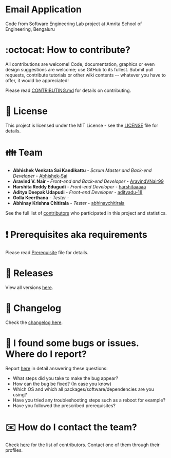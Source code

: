 # Email Application

Code from Software Engineering Lab project at Amrita School of Engineering, Bengaluru

# :octocat: How to contribute?

All contributions are welcome! Code, documentation, graphics or even design suggestions are welcome; use GitHub to its fullest. Submit pull requests, contribute tutorials or other wiki contents -- whatever you have to offer, it would be appreciated!

Please read [CONTRIBUTING.md](CONTRIBUTING.md) for details on contributing.

# :scroll: License

This project is licensed under the MIT License - see the [LICENSE](LICENSE) file for details.

# :family: Team

* **Abhishek Venkata Sai Kandikattu** - *Scrum Master and Back-end Developer* - [Abhishek-Sai](https://github.com/Abhishek-Sai)
* **Aravind V. Nair** - *Front-end and Back-end Developer* - [AravindVNair99](https://github.com/AravindVNair99)
* **Harshita Reddy Edugudi** - *Front-end Developer* - [harshitaaaaa](https://github.com/harshitaaaaa)
* **Aditya Deepak Udapudi** - *Front-end Developer* - [adityadu-18](https://github.com/adityadu-18)
* **Golla Keerthana** - *Tester* - []()
* **Abhinay Krishna Chitirala** - *Tester* - [abhinaychitirala](https://github.com/abhinaychitirala)

See the full list of [contributors](https://github.com/aravindvnair99/Email-Application/graphs/contributors) who participated in this project and statistics.

# :heavy_exclamation_mark: Prerequisites aka requirements

Please read [Prerequisite](Prerequisite.md) file for details.

# :bookmark: Releases

View all versions [here](https://github.com/aravindvnair99/Email-Application/releases).

# :scroll: Changelog

Check the [changelog here](https://github.com/aravindvnair99/Email-Application/commits/master).

# :memo: I found some bugs or issues. Where do I report?

Report [here](https://github.com/aravindvnair99/Email-Application/issues/new/choose) in detail answering these questions:

* What steps did you take to make the bug appear?
* How can the bug be fixed? (In case you know)
* Which OS and which all packages/software/dependencies are you using?
* Have you tried any troubleshooting steps such as a reboot for example?
* Have you followed the prescribed prerequisites?

# :envelope: How do I contact the team?

Check [here](https://github.com/aravindvnair99/Email-Application/graphs/contributors) for the list of contributors. Contact one of them through their profiles.
